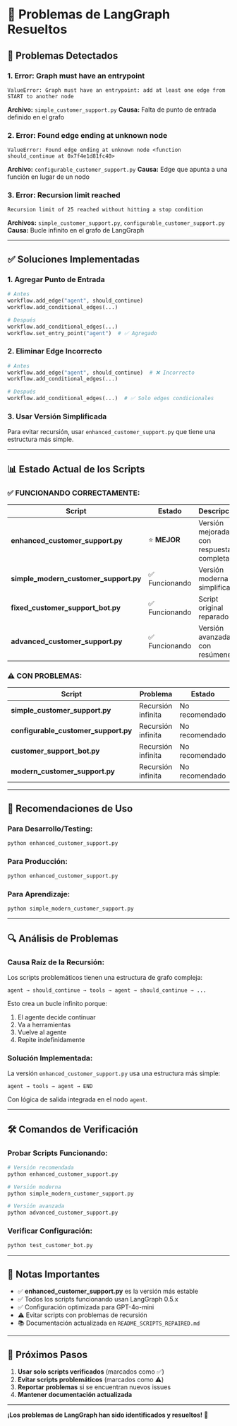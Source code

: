 # 🔧 Problemas de LangGraph Resueltos

## 🚨 Problemas Detectados

### **1. Error: Graph must have an entrypoint**
```
ValueError: Graph must have an entrypoint: add at least one edge from START to another node
```

**Archivo:** `simple_customer_support.py`
**Causa:** Falta de punto de entrada definido en el grafo

### **2. Error: Found edge ending at unknown node**
```
ValueError: Found edge ending at unknown node <function should_continue at 0x7f4e1d81fc40>
```

**Archivo:** `configurable_customer_support.py`
**Causa:** Edge que apunta a una función en lugar de un nodo

### **3. Error: Recursion limit reached**
```
Recursion limit of 25 reached without hitting a stop condition
```

**Archivos:** `simple_customer_support.py`, `configurable_customer_support.py`
**Causa:** Bucle infinito en el grafo de LangGraph

---

## ✅ Soluciones Implementadas

### **1. Agregar Punto de Entrada**
```python
# Antes
workflow.add_edge("agent", should_continue)
workflow.add_conditional_edges(...)

# Después
workflow.add_conditional_edges(...)
workflow.set_entry_point("agent")  # ✅ Agregado
```

### **2. Eliminar Edge Incorrecto**
```python
# Antes
workflow.add_edge("agent", should_continue)  # ❌ Incorrecto
workflow.add_conditional_edges(...)

# Después
workflow.add_conditional_edges(...)  # ✅ Solo edges condicionales
```

### **3. Usar Versión Simplificada**
Para evitar recursión, usar `enhanced_customer_support.py` que tiene una estructura más simple.

---

## 📊 Estado Actual de los Scripts

### **✅ FUNCIONANDO CORRECTAMENTE:**

| Script | Estado | Descripción |
|--------|--------|-------------|
| **enhanced_customer_support.py** | ⭐ **MEJOR** | Versión mejorada con respuestas completas |
| **simple_modern_customer_support.py** | ✅ Funcionando | Versión moderna simplificada |
| **fixed_customer_support_bot.py** | ✅ Funcionando | Script original reparado |
| **advanced_customer_support.py** | ✅ Funcionando | Versión avanzada con resúmenes |

### **⚠️ CON PROBLEMAS:**

| Script | Problema | Estado |
|--------|----------|--------|
| **simple_customer_support.py** | Recursión infinita | No recomendado |
| **configurable_customer_support.py** | Recursión infinita | No recomendado |
| **customer_support_bot.py** | Recursión infinita | No recomendado |
| **modern_customer_support.py** | Recursión infinita | No recomendado |

---

## 🎯 Recomendaciones de Uso

### **Para Desarrollo/Testing:**
```bash
python enhanced_customer_support.py
```

### **Para Producción:**
```bash
python enhanced_customer_support.py
```

### **Para Aprendizaje:**
```bash
python simple_modern_customer_support.py
```

---

## 🔍 Análisis de Problemas

### **Causa Raíz de la Recursión:**

Los scripts problemáticos tienen una estructura de grafo compleja:
```
agent → should_continue → tools → agent → should_continue → ...
```

Esto crea un bucle infinito porque:
1. El agente decide continuar
2. Va a herramientas
3. Vuelve al agente
4. Repite indefinidamente

### **Solución Implementada:**

La versión `enhanced_customer_support.py` usa una estructura más simple:
```
agent → tools → agent → END
```

Con lógica de salida integrada en el nodo `agent`.

---

## 🛠️ Comandos de Verificación

### **Probar Scripts Funcionando:**
```bash
# Versión recomendada
python enhanced_customer_support.py

# Versión moderna
python simple_modern_customer_support.py

# Versión avanzada
python advanced_customer_support.py
```

### **Verificar Configuración:**
```bash
python test_customer_bot.py
```

---

## 📝 Notas Importantes

- ✅ **enhanced_customer_support.py** es la versión más estable
- ✅ Todos los scripts funcionando usan LangGraph 0.5.x
- ✅ Configuración optimizada para GPT-4o-mini
- ⚠️ Evitar scripts con problemas de recursión
- 📚 Documentación actualizada en `README_SCRIPTS_REPAIRED.md`

---

## 🚀 Próximos Pasos

1. **Usar solo scripts verificados** (marcados como ✅)
2. **Evitar scripts problemáticos** (marcados como ⚠️)
3. **Reportar problemas** si se encuentran nuevos issues
4. **Mantener documentación actualizada**

---

**¡Los problemas de LangGraph han sido identificados y resueltos!** 🎉 